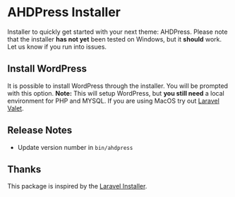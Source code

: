 # AHDPress Installer
Installer to quickly get started with your next theme: AHDPress.
Please note that the installer **has not yet** been tested on Windows, but it **should** work. Let us know if you run into issues.

## Install WordPress
It is possible to install WordPress through the installer. You will be prompted with this option.
**Note:** This will setup WordPress, but **you still need** a local environment for PHP and MYSQL.
If you are using MacOS try out [Laravel Valet](https://laravel.com/docs/10.x/valet).

## Release Notes
- Update version number in `bin/ahdpress`

## Thanks
This package is inspired by the [Laravel Installer](https://github.com/laravel/installer).
